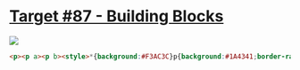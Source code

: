 # [Target #87 - Building Blocks](https://cssbattle.dev/play/87)

![](https://cssbattle.dev/targets/87.png)

```HTML
<p><p a><p b><style>*{background:#F3AC3C}p{background:#1A4341;border-radius:9px;position:fixed;width:150;height:100;margin:57 57}[a]{margin:127 177}[b]{background:#F3AC3C;width:70;height:70;margin:107 157
```
